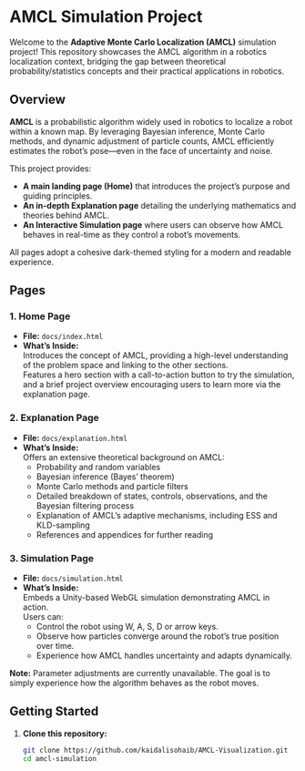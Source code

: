 # AMCL Simulation Project

Welcome to the **Adaptive Monte Carlo Localization (AMCL)** simulation project! This repository showcases the AMCL algorithm in a robotics localization context, bridging the gap between theoretical probability/statistics concepts and their practical applications in robotics.

## Overview

**AMCL** is a probabilistic algorithm widely used in robotics to localize a robot within a known map. By leveraging Bayesian inference, Monte Carlo methods, and dynamic adjustment of particle counts, AMCL efficiently estimates the robot’s pose—even in the face of uncertainty and noise.

This project provides:

- **A main landing page (Home)** that introduces the project’s purpose and guiding principles.
- **An in-depth Explanation page** detailing the underlying mathematics and theories behind AMCL.
- **An Interactive Simulation page** where users can observe how AMCL behaves in real-time as they control a robot’s movements.

All pages adopt a cohesive dark-themed styling for a modern and readable experience.

## Pages

### 1. Home Page
- **File:** `docs/index.html`
- **What’s Inside:**  
  Introduces the concept of AMCL, providing a high-level understanding of the problem space and linking to the other sections.  
  Features a hero section with a call-to-action button to try the simulation, and a brief project overview encouraging users to learn more via the explanation page.

### 2. Explanation Page
- **File:** `docs/explanation.html`
- **What’s Inside:**  
  Offers an extensive theoretical background on AMCL:
  - Probability and random variables  
  - Bayesian inference (Bayes’ theorem)  
  - Monte Carlo methods and particle filters  
  - Detailed breakdown of states, controls, observations, and the Bayesian filtering process  
  - Explanation of AMCL’s adaptive mechanisms, including ESS and KLD-sampling  
  - References and appendices for further reading

### 3. Simulation Page
- **File:** `docs/simulation.html`
- **What’s Inside:**  
  Embeds a Unity-based WebGL simulation demonstrating AMCL in action.  
  Users can:
  - Control the robot using W, A, S, D or arrow keys.  
  - Observe how particles converge around the robot’s true position over time.  
  - Experience how AMCL handles uncertainty and adapts dynamically.

**Note:** Parameter adjustments are currently unavailable. The goal is to simply experience how the algorithm behaves as the robot moves.

## Getting Started

1. **Clone this repository:**
   ```bash
   git clone https://github.com/kaidalisohaib/AMCL-Visualization.git
   cd amcl-simulation
   ```
